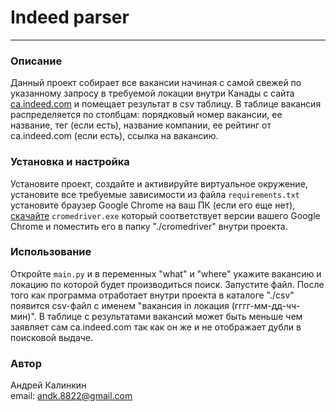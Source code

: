 # Indeed parser

---
### Описание
Данный проект собирает все вакансии начиная с самой свежей по указанному запросу
в требуемой локации внутри Канады с сайта [ca.indeed.com](https://ca.indeed.com) и
помещает результат в csv таблицу. В таблице вакансия распределяется по столбцам:
порядковый номер вакансии, ее название, тег (если есть), название компании,
ее рейтинг от ca.indeed.com (если есть), ссылка на вакансию.

### Установка и настройка
Установите проект, создайте и активируйте виртуальное окружение,
установите все требуемые зависимости из файла `requirements.txt`
установите браузер Google Chrome на ваш ПК (если его еще нет),
[скачайте](https://chromedriver.chromium.org/downloads) `cromedriver.exe` который
соответствует версии вашего Google Chrome и поместить его в папку "./cromedriver"
внутри проекта.

### Использование
Откройте `main.py` и в переменных "what" и "where" укажите вакансию и локацию по
которой будет производиться поиск. Запустите файл. После того как программа 
отработает внутри проекта в каталоге "./csv" появится csv-файл с именем
"вакансия in локация (гггг-мм-дд-чч-мин)".
В таблице с результатами вакансий может быть меньше чем заявляет сам ca.indeed.com
так как он же и не отображает дубли в поисковой выдаче.

### Автор
Андрей Калинкин  
email: andk.8822@gmail.com